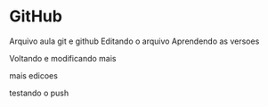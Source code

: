 # GitHub

Arquivo aula git e github
Editando o arquivo
Aprendendo as versoes

Voltando e modificando mais

mais edicoes

testando o push
